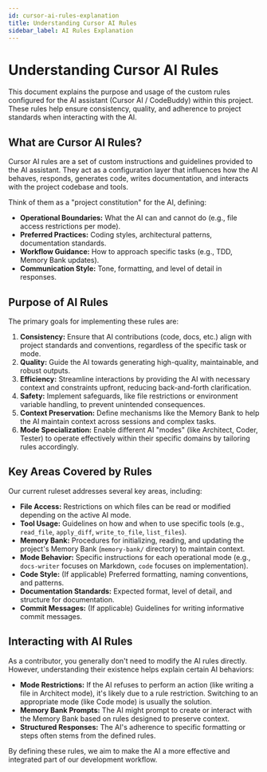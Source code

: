 ```yaml
---
id: cursor-ai-rules-explanation
title: Understanding Cursor AI Rules
sidebar_label: AI Rules Explanation
---
```


# Understanding Cursor AI Rules

This document explains the purpose and usage of the custom rules configured for the AI assistant (Cursor AI / CodeBuddy) within this project. These rules help ensure consistency, quality, and adherence to project standards when interacting with the AI.

## What are Cursor AI Rules?

Cursor AI rules are a set of custom instructions and guidelines provided to the AI assistant. They act as a configuration layer that influences how the AI behaves, responds, generates code, writes documentation, and interacts with the project codebase and tools.

Think of them as a "project constitution" for the AI, defining:

*   **Operational Boundaries:** What the AI can and cannot do (e.g., file access restrictions per mode).
*   **Preferred Practices:** Coding styles, architectural patterns, documentation standards.
*   **Workflow Guidance:** How to approach specific tasks (e.g., TDD, Memory Bank updates).
*   **Communication Style:** Tone, formatting, and level of detail in responses.

## Purpose of AI Rules

The primary goals for implementing these rules are:

1.  **Consistency:** Ensure that AI contributions (code, docs, etc.) align with project standards and conventions, regardless of the specific task or mode.
2.  **Quality:** Guide the AI towards generating high-quality, maintainable, and robust outputs.
3.  **Efficiency:** Streamline interactions by providing the AI with necessary context and constraints upfront, reducing back-and-forth clarification.
4.  **Safety:** Implement safeguards, like file restrictions or environment variable handling, to prevent unintended consequences.
5.  **Context Preservation:** Define mechanisms like the Memory Bank to help the AI maintain context across sessions and complex tasks.
6.  **Mode Specialization:** Enable different AI "modes" (like Architect, Coder, Tester) to operate effectively within their specific domains by tailoring rules accordingly.

## Key Areas Covered by Rules

Our current ruleset addresses several key areas, including:

*   **File Access:** Restrictions on which files can be read or modified depending on the active AI mode.
*   **Tool Usage:** Guidelines on how and when to use specific tools (e.g., `read_file`, `apply_diff`, `write_to_file`, `list_files`).
*   **Memory Bank:** Procedures for initializing, reading, and updating the project's Memory Bank (`memory-bank/` directory) to maintain context.
*   **Mode Behavior:** Specific instructions for each operational mode (e.g., `docs-writer` focuses on Markdown, `code` focuses on implementation).
*   **Code Style:** (If applicable) Preferred formatting, naming conventions, and patterns.
*   **Documentation Standards:** Expected format, level of detail, and structure for documentation.
*   **Commit Messages:** (If applicable) Guidelines for writing informative commit messages.

## Interacting with AI Rules

As a contributor, you generally don't need to modify the AI rules directly. However, understanding their existence helps explain certain AI behaviors:

*   **Mode Restrictions:** If the AI refuses to perform an action (like writing a file in Architect mode), it's likely due to a rule restriction. Switching to an appropriate mode (like Code mode) is usually the solution.
*   **Memory Bank Prompts:** The AI might prompt to create or interact with the Memory Bank based on rules designed to preserve context.
*   **Structured Responses:** The AI's adherence to specific formatting or steps often stems from the defined rules.

By defining these rules, we aim to make the AI a more effective and integrated part of our development workflow.